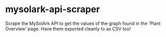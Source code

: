# mysolark-api-scraper
Scrape the MySolArk API to get the values of the graph found in the 'Plant Overview' page. Have them exported cleanly to as CSV too!
